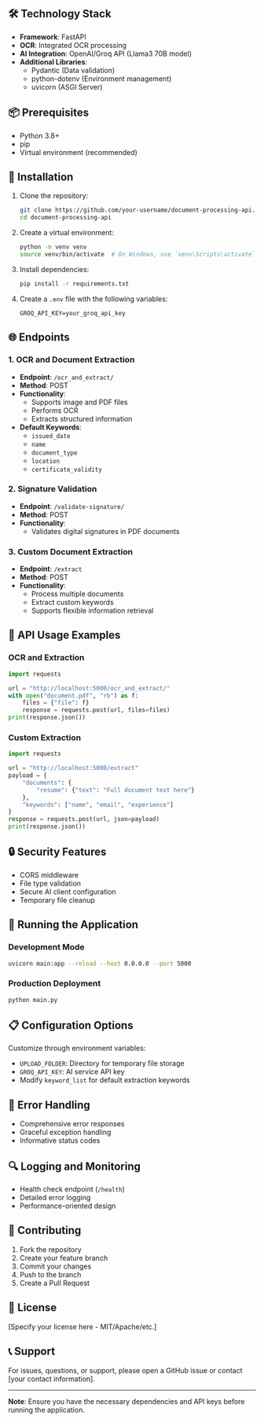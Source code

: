 
## 🛠 Technology Stack

- **Framework**: FastAPI
- **OCR**: Integrated OCR processing
- **AI Integration**: OpenAI/Groq API (Llama3 70B model)
- **Additional Libraries**:
  - Pydantic (Data validation)
  - python-dotenv (Environment management)
  - uvicorn (ASGI Server)

## 📦 Prerequisites

- Python 3.8+
- pip
- Virtual environment (recommended)

## 🔧 Installation

1. Clone the repository:
   ```bash
   git clone https://github.com/your-username/document-processing-api.git
   cd document-processing-api
   ```

2. Create a virtual environment:
   ```bash
   python -m venv venv
   source venv/bin/activate  # On Windows, use `venv\Scripts\activate`
   ```

3. Install dependencies:
   ```bash
   pip install -r requirements.txt
   ```

4. Create a `.env` file with the following variables:
   ```
   GROQ_API_KEY=your_groq_api_key
   ```

## 🌐 Endpoints

### 1. OCR and Document Extraction
- **Endpoint**: `/ocr_and_extract/`
- **Method**: POST
- **Functionality**: 
  - Supports image and PDF files
  - Performs OCR
  - Extracts structured information
- **Default Keywords**: 
  - `issued_date`
  - `name`
  - `document_type`
  - `location`
  - `certificate_validity`

### 2. Signature Validation
- **Endpoint**: `/validate-signature/`
- **Method**: POST
- **Functionality**: 
  - Validates digital signatures in PDF documents

### 3. Custom Document Extraction
- **Endpoint**: `/extract`
- **Method**: POST
- **Functionality**:
  - Process multiple documents
  - Extract custom keywords
  - Supports flexible information retrieval

## 🚦 API Usage Examples

### OCR and Extraction
```python
import requests

url = "http://localhost:5000/ocr_and_extract/"
with open("document.pdf", "rb") as f:
    files = {"file": f}
    response = requests.post(url, files=files)
print(response.json())
```

### Custom Extraction
```python
import requests

url = "http://localhost:5000/extract"
payload = {
    "documents": {
        "resume": {"text": "Full document text here"}
    },
    "keywords": ["name", "email", "experience"]
}
response = requests.post(url, json=payload)
print(response.json())
```

## 🔒 Security Features
- CORS middleware
- File type validation
- Secure AI client configuration
- Temporary file cleanup

## 🏃 Running the Application

### Development Mode
```bash
uvicorn main:app --reload --host 0.0.0.0 --port 5000
```

### Production Deployment
```bash
python main.py
```

## 📋 Configuration Options

Customize through environment variables:
- `UPLOAD_FOLDER`: Directory for temporary file storage
- `GROQ_API_KEY`: AI service API key
- Modify `keyword_list` for default extraction keywords

## 🐞 Error Handling
- Comprehensive error responses
- Graceful exception handling
- Informative status codes

## 🔍 Logging and Monitoring
- Health check endpoint (`/health`)
- Detailed error logging
- Performance-oriented design

## 🤝 Contributing
1. Fork the repository
2. Create your feature branch
3. Commit your changes
4. Push to the branch
5. Create a Pull Request

## 📄 License
[Specify your license here - MIT/Apache/etc.]

## 📞 Support
For issues, questions, or support, please open a GitHub issue or contact [your contact information].

---

**Note**: Ensure you have the necessary dependencies and API keys before running the application.